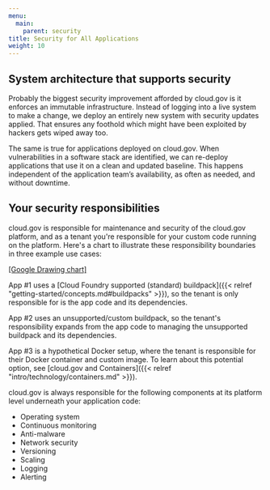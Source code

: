 ```yaml
---
menu:
  main:
    parent: security
title: Security for All Applications
weight: 10
---
```


## System architecture that supports security

Probably the biggest security improvement afforded by cloud.gov is it enforces an immutable infrastructure. Instead of logging into a live system to make a change, we deploy an entirely new system with security updates applied. That ensures any foothold which might have been exploited by hackers gets wiped away too.

The same is true for applications deployed on cloud.gov. When vulnerabilities in a software stack are identified, we can re-deploy applications that use it on a clean and updated baseline. This happens independent of the application team’s availability, as often as needed, and without downtime.

## Your security responsibilities

cloud.gov is responsible for maintenance and security of the cloud.gov platform, and as a tenant you're responsible for your custom code running on the platform. Here's a chart to illustrate these responsibility boundaries in three example use cases:

[[Google Drawing chart]](https://docs.google.com/drawings/d/1UBiOteSPXpA72KE52Kh-j7aYr73zTkzJ_oMuw5F293I/edit)

App #1 uses a [Cloud Foundry supported (standard) buildpack]({{< relref "getting-started/concepts.md#buildpacks" >}}), so the tenant is only responsible for is the app code and its dependencies.

App #2 uses an unsupported/custom buildpack, so the tenant's responsibility expands from the app code to managing the unsupported buildpack and its dependencies.

App #3 is a hypothetical Docker setup, where the tenant is responsible for their Docker container and custom image. To learn about this potential option, see [cloud.gov and Containers]({{< relref "intro/technology/containers.md" >}}).

cloud.gov is always responsible for the following components at its platform level underneath your application code:

* Operating system
* Continuous monitoring
* Anti-malware
* Network security
* Versioning
* Scaling
* Logging
* Alerting